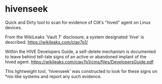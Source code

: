 # hivenseek
Quick and Dirty tool to scan for evidence of CIA's "hived" agent on Linux devices.

From the WikiLeaks 'Vault 7' disclosure, a system designated 'hive' is described.
https://wikileaks.com/ciav7p1/

Within the HIVE Developers Guide, a self-delete mechanism is documented to leave behind tell-tale signs of an active or abandoned implant of the hived agent.
https://wikileaks.com/ciav7p1/cms/files/DevelopersGuide.pdf

This lightweight tool, 'hivenseek' was constructed to look for these signs on \*nix-like systems and report any such evidence.
